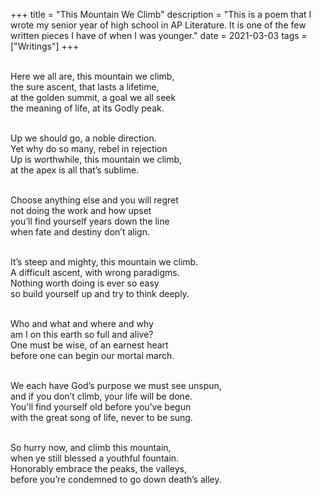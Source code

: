+++
title = "This Mountain We Climb"
description = "This is a poem that I wrote my senior year of high school in AP Literature. It is one of the few written pieces I have of when I was younger."
date = 2021-03-03
tags = ["Writings"]
+++


<p style="white-space: pre-line">
Here we all are, this mountain we climb,
the sure ascent, that lasts a lifetime,
at the golden summit, a goal we all seek
the meaning of life, at its Godly peak.
</p>

<p style="white-space: pre-line">
Up we should go, a noble direction.
Yet why do so many, rebel in rejection
Up is worthwhile, this mountain we climb,
at the apex is all that’s sublime.
</p>

<p style="white-space: pre-line">
Choose anything else and you will regret
not doing the work and how upset
you’ll find yourself years down the line
when fate and destiny don’t align.
</p>

<p style="white-space: pre-line">
It’s steep and mighty, this mountain we climb.
A difficult ascent, with wrong paradigms.
Nothing worth doing is ever so easy
so build yourself up and try to think deeply.
</p>

<p style="white-space: pre-line">
Who and what and where and why
am I on this earth so full and alive?
One must be wise, of an earnest heart
before one can begin our mortal march.
</p>

<p style="white-space: pre-line">
We each have God’s purpose we must see unspun,
and if you don’t climb, your life will be done.
You'll find yourself old before you’ve begun
with the great song of life, never to be sung.
</p>

<p style="white-space: pre-line">
So hurry now, and climb this mountain,
when ye still blessed a youthful fountain.
Honorably embrace the peaks, the valleys,
before you’re condemned to go down death’s alley.
</p>
